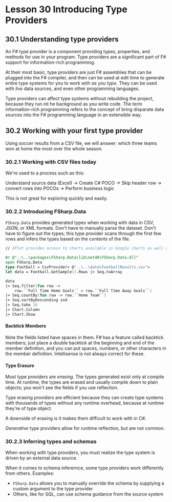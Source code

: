 # Lesson 30 Introducing Type Providers
## 30.1 Understanding type providers
An F# type provider is a component providing types, properties, and methods for use in your program.
Type providers are a significant part of F# support for information-rich programming.

At their most basic, type providers are just F# assemblies that can be plugged into the F# compiler, and then can be used at edit time to generate entire type systems for you to work with _as you type_.
They can be used with _live_ data sources, and even other programming languages.

Type providers can affect type systems without rebuilding the project, because they run int he background as you write code.
The term information-rich programming refers to the concept of bring disparate data sources into the F# programming language in an extensible way.

## 30.2 Working with your first type provider
Using soccer results from a CSV file, we will answer: which three teams won at home the most over the whole season.

### 30.2.1 Working with CSV files today
We're used to a process such as this:

Understand source data (Excel) -> Create C# POCO -> Skip header row -> convert rows into POCOs -> Perform business logic

This is not great for exploring quickly and easily.

### 30.2.2 Introducing FSharp.Data
`FSharp.Data` provides generated types when working with data in CSV, JSON, or XML formats.
Don't have to manually parse the dataset.
Don't have to figure out the types; this type provider scans through the first few rows and infers the types based on the contents of the file.

```fsharp
// XPlot provides access to charts available in Google charts as well as Plotly.

#r @"..\..\packages\FSharp.Data\lib\net40\FSharp.Data.dll"
open FSharp.Data
type Football = CsvProvider< @"..\..\data\FootballResults.csv">
let data = Football.GetSample().Rows |> Seq.toArray

data
|> Seq.filter(fun row ->
    row.``Full Time Home Goals`` > row.``Full Time Away Goals``)
|> Seq.countBy(fun row -> row.``Home Team``)
|> Seq.sortByDescending snd
|> Seq.take 10
|> Chart.Column
|> Chart.Show
```

#### Backtick Members
Note the fields listed have spaces in them.
F# has a feature called backtick members; just place a double backtick at the beginning and end of the member definition, and you can put spaces, numbers, or other characters in the member definition.
Intellisense is not always correct for these.

#### Type Erasure
Most type providers are _erasing_.
The types generated exist only at compile time.
At runtime, the types are erased and usually compile down to plain objects; you won't see the fields if you use reflection.

Type erasing providers are efficient because they can create type systems with thousands of types without any runtime overhead, because at runtime they're of type object.

A downside of erasing is it makes them difficult to work with in C#.

_Generative_ type providers allow for runtime reflection, but are not common.

### 30.2.3 Inferring types and schemas
When working with type providers, you must realize the type system is driven by an external data source.

When it comes to schema inferernce, some type providers work differently from others.
Examples:
- `FSharp.Data` allows you to manually override the schema by supplying a custom argument to the type provider
- Others, like for SQL, can use schema guidance from the source system